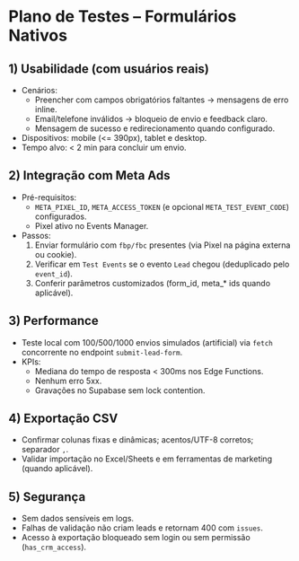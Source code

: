 # Plano de Testes – Formulários Nativos

## 1) Usabilidade (com usuários reais)
- Cenários:
  - Preencher com campos obrigatórios faltantes → mensagens de erro inline.
  - Email/telefone inválidos → bloqueio de envio e feedback claro.
  - Mensagem de sucesso e redirecionamento quando configurado.
- Dispositivos: mobile (<= 390px), tablet e desktop.
- Tempo alvo: < 2 min para concluir um envio.

## 2) Integração com Meta Ads
- Pré-requisitos:
  - `META_PIXEL_ID`, `META_ACCESS_TOKEN` (e opcional `META_TEST_EVENT_CODE`) configurados.
  - Pixel ativo no Events Manager.
- Passos:
  1. Enviar formulário com `fbp/fbc` presentes (via Pixel na página externa ou cookie).
  2. Verificar em `Test Events` se o evento `Lead` chegou (deduplicado pelo `event_id`).
  3. Conferir parâmetros customizados (form_id, meta_* ids quando aplicável).

## 3) Performance
- Teste local com 100/500/1000 envios simulados (artificial) via `fetch` concorrente no endpoint `submit-lead-form`.
- KPIs:
  - Mediana do tempo de resposta < 300ms nos Edge Functions.
  - Nenhum erro 5xx.
  - Gravações no Supabase sem lock contention.

## 4) Exportação CSV
- Confirmar colunas fixas e dinâmicas; acentos/UTF-8 corretos; separador `,`.
- Validar importação no Excel/Sheets e em ferramentas de marketing (quando aplicável).

## 5) Segurança
- Sem dados sensíveis em logs.
- Falhas de validação não criam leads e retornam 400 com `issues`.
- Acesso à exportação bloqueado sem login ou sem permissão (`has_crm_access`).

